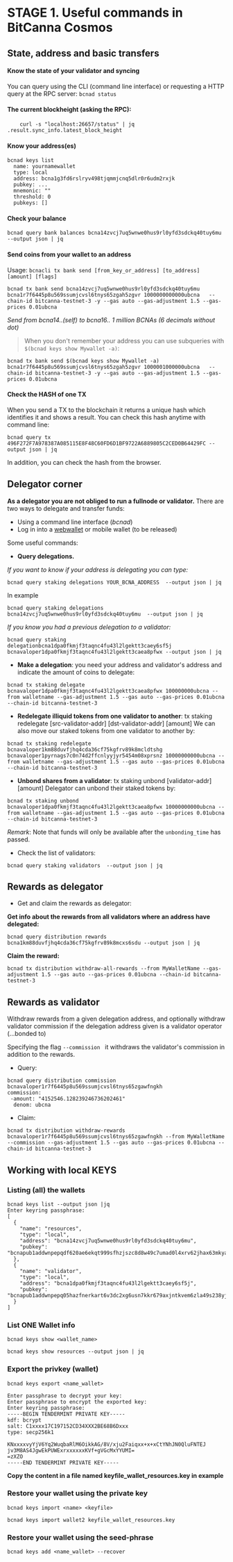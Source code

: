 # STAGE 1. Useful commands in BitCanna Cosmos

## State, address and basic transfers
#### Know the state of your validator and syncing
You can query using the CLI (command line interface) or requesting a HTTP query at the RPC server:
    ```
    bcnad status
    ```

#### The current blockheight (asking the RPC):
```
    curl -s "localhost:26657/status" | jq .result.sync_info.latest_block_height
``` 
#### Know your address(es)
```
bcnad keys list
  name: yournamewallet
  type: local
  address: bcna1g3fd6rslryv498tjqmmjcnq5dlr0r6udm2rxjk
  pubkey: ...
  mnemonic: ""
  threshold: 0
  pubkeys: []
  ```
#### Check your balance
```
bcnad query bank balances bcna14zvcj7uq5wnwe0hus9rl0yfd3sdckq40tuy6mu --output json | jq
```

#### Send coins from your wallet to an address
Usage:
`bcnacli tx bank send [from_key_or_address] [to_address] [amount] [flags]`
```
bcnad tx bank send bcna14zvcj7uq5wnwe0hus9rl0yfd3sdckq40tuy6mu bcna1r7f6445p8u569ssumjcvsl6tnys65zgah5zgvr 1000000000000ubcna   --chain-id bitcanna-testnet-3 -y --gas auto --gas-adjustment 1.5 --gas-prices 0.01ubcna
```
*Send from bcna14..(self) to bcna16.. 1 million BCNAs (6 decimals without dot)*

> When you don't remember your address you can use subqueries with `$(bcnad keys show Mywallet -a)`:
```
bcnad tx bank send $(bcnad keys show Mywallet -a) bcna1r7f6445p8u569ssumjcvsl6tnys65zgah5zgvr 1000001000000ubcna   --chain-id bitcanna-testnet-3 -y --gas auto --gas-adjustment 1.5 --gas-prices 0.01ubcna
```

#### Check the HASH of one TX

When you send a TX to the blockchain it returns a unique hash which identifies it and shows a result. You can check this hash anytime with command line:
```
bcnad query tx 496F272F7A978387A085115E8F48C60FD6D1BF9722A6889805C2CED0B64429FC --output json | jq
```
In addition, you can check the hash from the browser.

## Delegator corner
**As a delegator you are not obliged to run a fullnode or validator.**
There are two ways to delegate and transfer funds:
* Using a command line interface (*bcnad*)
* Log in into a [webwallet](https://testnet-wallet.bitcanna.io/) or mobile wallet (to be released)

Some useful commands:

* **Query delegations.**

*If you want to know if your address is delegating you can type:*

`bcnad query staking delegations YOUR_BCNA_ADDRESS  --output json | jq`

In example

```bcnad query staking delegations bcna14zvcj7uq5wnwe0hus9rl0yfd3sdckq40tuy6mu  --output json | jq```

*If you know you had a previous delegation to a validator:*

```
bcnad query staking delegationbcna1dpa0fkmjf3taqnc4fu43l2lgektt3caey6sf5j bcnavaloper1dpa0fkmjf3taqnc4fu43l2lgektt3caea8pfwx --output json | jq
```

* **Make a delegation**: you need your address and validator's address and indicate the amount of coins to delegate:

```
bcnad tx staking delegate  bcnavaloper1dpa0fkmjf3taqnc4fu43l2lgektt3caea8pfwx 100000000ubcna --from walletname --gas-adjustment 1.5 --gas auto --gas-prices 0.01ubcna --chain-id bitcanna-testnet-3
```
* **Redelegate illiquid tokens from one validator to another**: tx staking redelegate [src-validator-addr] [dst-validator-addr] [amount]
We can also move our staked tokens from one validator to another by:
```
bcnad tx staking redelegate bcnavaloper1km88duvfjhq4cda36cf75kgfrv89k8mcldtshg bcnavaloper1pyrnags7c0n74d2ffcnlyyjyr5454m08xprsnz 10000000000ubcna --from walletname --gas-adjustment 1.5 --gas auto --gas-prices 0.01ubcna --chain-id bitcanna-testnet-3
```
* **Unbond shares from a validator**: tx staking unbond [validator-addr] [amount]
Delegator can unbond their staked tokens by:
```
bcnad tx staking unbond bcnavaloper1dpa0fkmjf3taqnc4fu43l2lgektt3caea8pfwx 10000000000ubcna --from walletname --gas-adjustment 1.5 --gas auto --gas-prices 0.01ubcna --chain-id bitcanna-testnet-3
```
_Remark_: Note that funds will only be available after the `unbonding_time` has passed.
* Check the list of validators: 

```bcnad query staking validators  --output json | jq```

## Rewards as delegator

* Get and claim the rewards as delegator:

**Get info about the rewards from all validators where an address have delegated:**

```
bcnad query distribution rewards bcna1km88duvfjhq4cda36cf75kgfrv89k8mcxs6sdu --output json | jq
```

**Claim the reward:**

```
bcnad tx distribution withdraw-all-rewards --from MyWalletName --gas-adjustment 1.5 --gas auto --gas-prices 0.01ubcna --chain-id bitcanna-testnet-3
```
## Rewards as validator
Withdraw rewards from a given delegation address,
and optionally withdraw validator commission if the delegation address given is a validator operator (...bonded to)

Specifying the flag `--commission ` it withdraws the validator's commission in addition to the rewards.

* Query: 
```
bcnad query distribution commission bcnavaloper1r7f6445p8u569ssumjcvsl6tnys65zgawfngkh 
commission:
 -amount: "4152546.128239246736202461"
  denom: ubcna
```

* Claim:
```
bcnad tx distribution withdraw-rewards bcnavaloper1r7f6445p8u569ssumjcvsl6tnys65zgawfngkh --from MyWalletName --commission --gas-adjustment 1.5 --gas auto --gas-prices 0.01ubcna --chain-id bitcanna-testnet-3
```

## Working with local KEYS
### Listing (all) the wallets

``` 
bcnad keys list --output json |jq
Enter keyring passphrase:
[
  {
    "name": "resources",
    "type": "local",
    "address": "bcna14zvcj7uq5wnwe0hus9rl0yfd3sdckq40tuy6mu",
    "pubkey": "bcnapub1addwnpepqdf620ae6ekqt999sfhzjszc8d8w49c7umad0l4xrv62jhax63mkyazd8z5"
  },
  {
    "name": "validator",
    "type": "local",
    "address": "bcna1dpa0fkmjf3taqnc4fu43l2lgektt3caey6sf5j",
    "pubkey": "bcnapub1addwnpepq05hazfnerkart6v3dc2xg6usn7kkr679axjntkvem6zla49s238yj765ku"
  }
]
```
### List ONE Wallet info
`bcnad keys show <wallet_name>`

`bcnad keys show resources --output json | jq`

### Export the  privkey (wallet) 
`bcnad keys export <name_wallet>`

```bcnad keys export resources
Enter passphrase to decrypt your key:
Enter passphrase to encrypt the exported key:
Enter keyring passphrase:
-----BEGIN TENDERMINT PRIVATE KEY-----
kdf: bcrypt
salt: C1xxxx17C197152CD34XXX2BE68B6Dxxx
type: secp256k1

KNxxxxvyYjV6Yq2WuqbaRlM6OikkAG/8V/xju2Faiqxx+x+xCtYNhJN0QluFNTEJ
jv3M8AS4JgwEkPUWExrxxxxxxKVf+gVGcMxYYUMI=
=zXZO
-----END TENDERMINT PRIVATE KEY-----
```
 **Copy the content in a file named __keyfile_wallet_resources.key__ in example**

### Restore your wallet using the private key
`bcnad keys import <name> <keyfile>`

```
bcnad keys import wallet2 keyfile_wallet_resources.key
```

### Restore your wallet using the seed-phrase
```bcnad keys add <name_wallet> --recover ```
